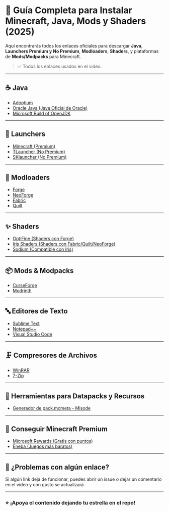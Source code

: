 # 🧱 Guía Completa para Instalar Minecraft, Java, Mods y Shaders (2025)

Aquí encontrarás todos los enlaces oficiales para descargar **Java**, **Launchers Premium y No Premium**, **Modloaders**, **Shaders**, y plataformas de **Mods/Modpacks** para Minecraft.

> ✅ Todos los enlaces usados en el video.  

---

## ☕ Java

- [Adoptium](https://adoptium.net/es/temurin/archive/)
- [Oracle Java (Java Oficial de Oracle)](https://www.oracle.com/mx/java/technologies/downloads/)
- [Microsoft Build of OpenJDK](https://learn.microsoft.com/es-es/java/openjdk/download)
---

## 🧨 Launchers

- [Minecraft (Premium)](https://www.minecraft.net/es-es/download)
- [TLauncher (No Premium)](https://tlauncher.org)
- [SKlauncher (No Premium)](https://skmedix.pl/)

---

## 🔧 Modloaders

- [Forge](https://files.minecraftforge.net)
- [NeoForge](https://projects.neoforged.net/neoforged/neoforge)
- [Fabric](https://fabricmc.net/)
- [Quilt](https://quiltmc.org/en/install/client/)

---

## ✨ Shaders

- [OptiFine (Shaders con Forge)](https://optifine.net/downloads)
- [Iris Shaders (Shaders con Fabric/Quilt/NeoForge)](https://www.irisshaders.dev/)
- [Sodium (Compatible con Iris)](https://modrinth.com/mod/sodium)

---

## 📦 Mods & Modpacks

- [CurseForge](https://www.curseforge.com/minecraft)
- [Modrinth](https://modrinth.com)

---
## 🔤 Editores de Texto

- [Sublime Text](https://www.sublimetext.com/)
- [Notepad++](https://notepad-plus-plus.org/downloads/)
- [Visual Studio Code](https://code.visualstudio.com/)

---

## 🗜️ Compresores de Archivos

- [WinRAR](https://winrar.es/descargas)
- [7-Zip](https://www.7-zip.org/)

---

## 🧰 Herramientas para Datapacks y Recursos

- [Generador de pack.mcmeta - Misode](https://misode.github.io/pack-mcmeta/#)

---

## 🎁 Conseguir Minecraft Premium

- [Microsoft Rewards (Gratis con puntos)](https://rewards.microsoft.com)
- [Eneba (Juegos más baratos)](https://eneba.com)

---

## 📝 ¿Problemas con algún enlace?

Si algún link deja de funcionar, puedes abrir un issue o dejar un comentario en el video y con gusto se actualizará.

---

### ⭐ ¡Apoya el contenido dejando tu estrella en el repo!
